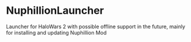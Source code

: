 # NuphillionLauncher
Launcher for HaloWars 2 with possible offline support in the future, mainly for installing and updating Nuphillion Mod
